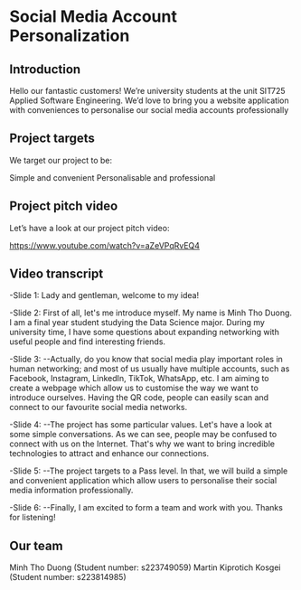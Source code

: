 # Social Media Account Personalization

## Introduction
Hello our fantastic customers! We’re university students at the unit SIT725 Applied Software Engineering. We’d love to bring you a website application with conveniences to personalise our social media accounts professionally

## Project targets
We target our project to be:

Simple and convenient
Personalisable and professional

## Project pitch video
Let’s have a look at our project pitch video:

https://www.youtube.com/watch?v=aZeVPqRvEQ4

## Video transcript
-Slide 1:
Lady and gentleman, welcome to my idea!

-Slide 2:
First of all, let's me introduce myself. My name is Minh Tho Duong. I am a final year student studying the Data Science major. During my university time, I have some questions about expanding networking with useful people and find interesting friends.

-Slide 3:
--Actually, do you know that social media play important roles in human networking; and most of us usually have multiple accounts, such as Facebook, Instagram, LinkedIn, TikTok, WhatsApp, etc. I am aiming to create a webpage which allow us to customise the way we want to introduce ourselves. Having the QR code, people can easily scan and connect to our favourite social media networks.

-Slide 4:
--The project has some particular values. Let's have a look at some simple conversations. As we can see, people may be confused to connect with us on the Internet. That's why we want to bring incredible technologies to attract and enhance our connections.

-Slide 5:
--The project targets to a Pass level. In that, we will build a simple and convenient application which allow users to personalise their social media information professionally.

-Slide 6:
--Finally, I am excited to form a team and work with you. Thanks for listening!

## Our team
Minh Tho Duong (Student number: s223749059)
Martin Kiprotich Kosgei (Student number: s223814985)